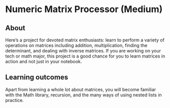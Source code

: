 # Numeric Matrix Processor (Medium)
## About
Here’s a project for devoted matrix enthusiasts: learn to perform a variety of operations on matrices including addition, multiplication, finding the determinant, and dealing with inverse matrices. If you are working on your tech or math major, this project is a good chance for you to learn matrices in action and not just in your notebook.

## Learning outcomes
Apart from learning a whole lot about matrices, you will become familiar with the Math library, recursion, and the many ways of using nested lists in practice.